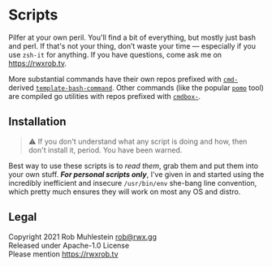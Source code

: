 # Scripts

Pilfer at your own peril. You'll find a bit of everything, but mostly
just bash and perl. If that's not your thing, don’t waste your time —
especially if you use `zsh-it` for anything. If you have questions, come
ask me on <https://rwxrob.tv>.

More substantial commands have their own repos prefixed with [`cmd-`]
derived [`template-bash-command`]. Other commands (like the popular
[`pomo`] tool) are compiled go utilities with repos prefixed with
[`cmdbox-`].

[`template-bash-command`]: <https://github.com/rwxrob/template-bash-command>
[`cmdbox-`]: <https://github.com/search?q=user%3Arwxrob+cmdbox->
[`cmd-`]: <https://github.com/search?q=user%3Arwxrob+cmd->
[`pomo`]: <https://github.com/rwxrob/cmdbox-pomo>

## Installation

> ⚠️
> If you don't understand what any script is doing and how, then don't
> install it, period. You have been warned.

Best way to use these scripts is to *read them*, grab them and put them
into your own stuff. ***For personal scripts only***, I've given in and
started using the incredibly inefficient and insecure `/usr/bin/env`
she-bang line convention, which pretty much ensures they will work on most any OS and distro.

## Legal

Copyright 2021 Rob Muhlestein <rob@rwx.gg>  
Released under Apache-1.0 License  
Please mention <https://rwxrob.tv>
